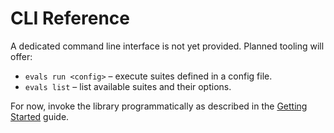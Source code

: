 # CLI Reference

A dedicated command line interface is not yet provided. Planned tooling will offer:

- `evals run <config>` – execute suites defined in a config file.
- `evals list` – list available suites and their options.

For now, invoke the library programmatically as described in the [Getting Started](./getting-started.md) guide.
